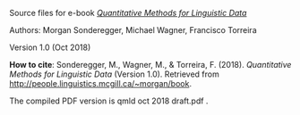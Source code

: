 Source files for e-book 
[*Quantitative Methods for Linguistic Data*](http://people.linguistics.mcgill.ca/~morgan/book)

Authors: Morgan Sonderegger, Michael Wagner, Francisco Torreira

Version 1.0 (Oct 2018)

**How to cite**: Sonderegger, M., Wagner, M., & Torreira, F. (2018). *Quantitative Methods for Linguistic Data* (Version 1.0). Retrieved from http://people.linguistics.mcgill.ca/~morgan/book.

The compiled PDF version is qmld oct 2018 draft.pdf .

